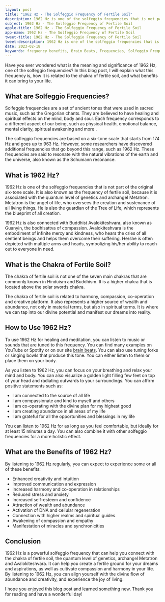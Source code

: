 ```yaml
---
layout: post
title: "1962 Hz - The Solfeggio Frequency of Fertile Soil"
description: 1962 Hz is one of the solfeggio frequencies that is not part of the original six-tone scale. It is also known as the frequency of fertile soil, because it is associated with the quantum level of genetics and archangel Metatron.
subject: 1962 Hz - The Solfeggio Frequency of Fertile Soil
apple-title: 1962 Hz - The Solfeggio Frequency of Fertile Soil
app-name: 1962 Hz - The Solfeggio Frequency of Fertile Soil
tweet-title: 1962 Hz - The Solfeggio Frequency of Fertile Soil
tweet-description: 1962 Hz is one of the solfeggio frequencies that is not part of the original six-tone scale. It is also known as the frequency of fertile soil, because it is associated with the quantum level of genetics and archangel Metatron.
date: 2023-02-18
keywords: frequency benefits, Brain Beats, Frequencies, Solfeggio Frequency, chakra of fertile soil, 1962 Hz, brainwave entrainment, sound therapy, 1962 Hz frequency benefits
---
```


Have you ever wondered what is the meaning and significance of 1962 Hz, one of the solfeggio frequencies? In this blog post, I will explain what this frequency is, how it is related to the chakra of fertile soil, and what benefits it can bring to your life.

## What are Solfeggio Frequencies?

Solfeggio frequencies are a set of ancient tones that were used in sacred music, such as the Gregorian chants. They are believed to have healing and spiritual effects on the mind, body and soul. Each frequency corresponds to a different aspect of our being, such as physical health, emotional balance, mental clarity, spiritual awakening and more .

The solfeggio frequencies are based on a six-tone scale that starts from 174 Hz and goes up to 963 Hz. However, some researchers have discovered additional frequencies that go beyond this range, such as 1962 Hz. These frequencies are said to resonate with the natural vibrations of the earth and the universe, also known as the Schumann resonance.

## What is 1962 Hz?

1962 Hz is one of the solfeggio frequencies that is not part of the original six-tone scale. It is also known as the frequency of fertile soil, because it is associated with the quantum level of genetics and archangel Metatron. Metatron is the angel of life, who oversees the creation and sustenance of all living things. He is also the guardian of the Tree of Life, which represents the blueprint of all creation.

1962 Hz is also connected with Buddhist Avalokiteshvara, also known as Guanyin, the bodhisattva of compassion. Avalokiteshvara is the embodiment of infinite mercy and kindness, who hears the cries of all sentient beings and helps them overcome their suffering. He/she is often depicted with multiple arms and heads, symbolizing his/her ability to reach out to everyone in need.

## What is the Chakra of Fertile Soil?

The chakra of fertile soil is not one of the seven main chakras that are commonly known in Hinduism and Buddhism. It is a higher chakra that is located above the solar swords chakra.

The chakra of fertile soil is related to harmony, compassion, co-operation and creative platform. It also represents a higher source of wealth and abundance, not only in material terms, but also in spiritual terms. It is where we can tap into our divine potential and manifest our dreams into reality.

## How to Use 1962 Hz?

To use 1962 Hz for healing and meditation, you can listen to music or sounds that are tuned to this frequency. You can find many examples on YouTube or Spotify or on our site [brain beats](https://brain-beats.in/solfeggio-frequency.html). You can also use tuning forks or singing bowls that produce this tone. You can either listen to them or place them on your body.

As you listen to 1962 Hz, you can focus on your breathing and relax your mind and body. You can also visualize a golden light filling few feet on top of your head and radiating outwards to your surroundings. You can affirm positive statements such as:

- I am connected to the source of all life
- I am compassionate and kind to myself and others
- I am co-operating with the divine plan for my highest good
- I am creating abundance in all areas of my life
- I am grateful for all the opportunities and blessings in my life

You can listen to 1962 Hz for as long as you feel comfortable, but ideally for at least 15 minutes a day. You can also combine it with other solfeggio frequencies for a more holistic effect.

## What are the Benefits of 1962 Hz?

By listening to 1962 Hz regularly, you can expect to experience some or all of these benefits:

- Enhanced creativity and intuition
- Improved communication and expression
- Increased harmony and co-operation in relationships
- Reduced stress and anxiety
- Increased self-esteem and confidence
- Attraction of wealth and abundance
- Activation of DNA and cellular regeneration
- Connection with higher realms and spiritual guides
- Awakening of compassion and empathy
- Manifestation of miracles and synchronicities

## Conclusion

1962 Hz is a powerful solfeggio frequency that can help you connect with the chakra of fertile soil, the quantum level of genetics, archangel Metatron and Avalokiteshvara. It can help you create a fertile ground for your dreams and aspirations, as well as cultivate compassion and harmony in your life. By listening to 1962 Hz, you can align yourself with the divine flow of abundance and creativity, and experience the joy of living.

I hope you enjoyed this blog post and learned something new.  Thank you for reading and have a wonderful day!